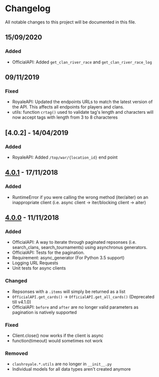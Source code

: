 # Changelog
All notable changes to this project will be documented in this file.

## 15/09/2020

### Added
- OfficialAPI: Added `get_clan_river_race` and `get_clan_river_race_log`

## 09/11/2019

### Fixed
- RoyaleAPI: Updated the endpoints URLs to match the latest version of the API. This affects all endpoints for players and clans.
- utils: function `crtag()` used to validate tag's length and characters will now accept tags with length from 3 to 8 characteres

## [4.0.2] - 14/04/2019

### Added
- RoyaleAPI: Added `/top/war/{location_id}` end point

## [4.0.1] - 17/11/2018

### Added
- RuntimeError if you were calling the wrong method (iter/aiter) on an inappropriate client (i.e. async client -> iter/blocking client -> aiter)

## [4.0.0] - 11/11/2018
### Added
- OfficialAPI: A way to iterate through paginated repsonses (i.e. search_clans, search_tournaments) using asynchronus generators.
- OfficialAPI: Tests for the pagination.
- Requirement: async_generator (For Python 3.5 support)
- Logging URL Requests
- Unit tests for async clients

### Changed
- Repsonses with a `.items` will simply be returned as a list
- `OfficialAPI.get_cards()` -> `OfficialAPI.get_all_cards()` (Deprecated till v4.1.0)
- OfficialAPI: `before` and `after` are no longer valid parameters as pagination is natively supported

### Fixed
- Client.close() now works if the client is async
- function(timeout) would sometimes not work

### Removed
- `clashroyale.*.utils` are no longer in `__init__.py`
- Individual models for all data types aren't created anymore


[Unreleased]: https://github.com/cgrok/clashroyalecompare/v4.0.0...HEAD
[4.0.1]: https://github.com/cgrok/clashroyale/compare/v4.0.0...v4.0.1
[4.0.0]: https://github.com/cgrok/clashroyale/compare/6c9215a...v4.0.0
